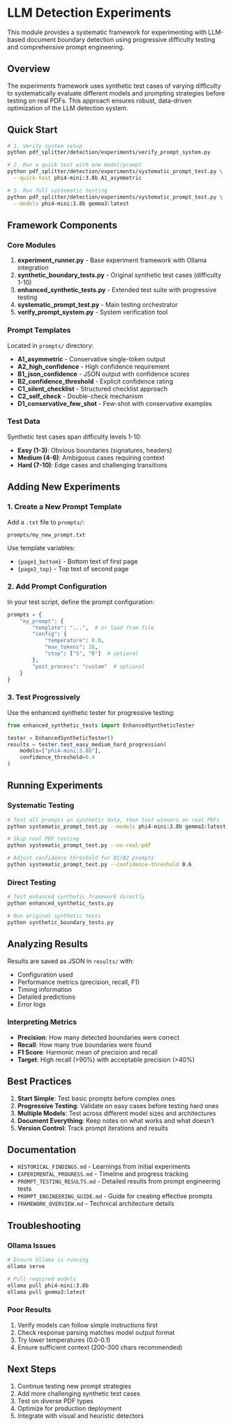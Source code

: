 # LLM Detection Experiments

This module provides a systematic framework for experimenting with LLM-based document boundary detection using progressive difficulty testing and comprehensive prompt engineering.

## Overview

The experiments framework uses synthetic test cases of varying difficulty to systematically evaluate different models and prompting strategies before testing on real PDFs. This approach ensures robust, data-driven optimization of the LLM detection system.

## Quick Start

```bash
# 1. Verify system setup
python pdf_splitter/detection/experiments/verify_prompt_system.py

# 2. Run a quick test with one model/prompt
python pdf_splitter/detection/experiments/systematic_prompt_test.py \
  --quick-test phi4-mini:3.8b A1_asymmetric

# 3. Run full systematic testing
python pdf_splitter/detection/experiments/systematic_prompt_test.py \
  --models phi4-mini:3.8b gemma3:latest
```

## Framework Components

### Core Modules

1. **experiment_runner.py** - Base experiment framework with Ollama integration
2. **synthetic_boundary_tests.py** - Original synthetic test cases (difficulty 1-10)
3. **enhanced_synthetic_tests.py** - Extended test suite with progressive testing
4. **systematic_prompt_test.py** - Main testing orchestrator
5. **verify_prompt_system.py** - System verification tool

### Prompt Templates

Located in `prompts/` directory:

- **A1_asymmetric** - Conservative single-token output
- **A2_high_confidence** - High confidence requirement
- **B1_json_confidence** - JSON output with confidence scores
- **B2_confidence_threshold** - Explicit confidence rating
- **C1_silent_checklist** - Structured checklist approach
- **C2_self_check** - Double-check mechanism
- **D1_conservative_few_shot** - Few-shot with conservative examples

### Test Data

Synthetic test cases span difficulty levels 1-10:
- **Easy (1-3)**: Obvious boundaries (signatures, headers)
- **Medium (4-6)**: Ambiguous cases requiring context
- **Hard (7-10)**: Edge cases and challenging transitions

## Adding New Experiments

### 1. Create a New Prompt Template

Add a `.txt` file to `prompts/`:

```
prompts/my_new_prompt.txt
```

Use template variables:
- `{page1_bottom}` - Bottom text of first page
- `{page2_top}` - Top text of second page

### 2. Add Prompt Configuration

In your test script, define the prompt configuration:

```python
prompts = {
    "my_prompt": {
        "template": "...",  # or load from file
        "config": {
            "temperature": 0.0,
            "max_tokens": 10,
            "stop": ["S", "D"]  # optional
        },
        "post_process": "custom"  # optional
    }
}
```

### 3. Test Progressively

Use the enhanced synthetic tester for progressive testing:

```python
from enhanced_synthetic_tests import EnhancedSyntheticTester

tester = EnhancedSyntheticTester()
results = tester.test_easy_medium_hard_progression(
    models=["phi4-mini:3.8b"],
    confidence_threshold=0.4
)
```

## Running Experiments

### Systematic Testing

```bash
# Test all prompts on synthetic data, then test winners on real PDFs
python systematic_prompt_test.py --models phi4-mini:3.8b gemma3:latest

# Skip real PDF testing
python systematic_prompt_test.py --no-real-pdf

# Adjust confidence threshold for B1/B2 prompts
python systematic_prompt_test.py --confidence-threshold 0.6
```

### Direct Testing

```bash
# Test enhanced synthetic framework directly
python enhanced_synthetic_tests.py

# Run original synthetic tests
python synthetic_boundary_tests.py
```

## Analyzing Results

Results are saved as JSON in `results/` with:
- Configuration used
- Performance metrics (precision, recall, F1)
- Timing information
- Detailed predictions
- Error logs

### Interpreting Metrics

- **Precision**: How many detected boundaries were correct
- **Recall**: How many true boundaries were found
- **F1 Score**: Harmonic mean of precision and recall
- **Target**: High recall (>90%) with acceptable precision (>40%)

## Best Practices

1. **Start Simple**: Test basic prompts before complex ones
2. **Progressive Testing**: Validate on easy cases before testing hard ones
3. **Multiple Models**: Test across different model sizes and architectures
4. **Document Everything**: Keep notes on what works and what doesn't
5. **Version Control**: Track prompt iterations and results

## Documentation

- `HISTORICAL_FINDINGS.md` - Learnings from initial experiments
- `EXPERIMENTAL_PROGRESS.md` - Timeline and progress tracking
- `PROMPT_TESTING_RESULTS.md` - Detailed results from prompt engineering tests
- `PROMPT_ENGINEERING_GUIDE.md` - Guide for creating effective prompts
- `FRAMEWORK_OVERVIEW.md` - Technical architecture details

## Troubleshooting

### Ollama Issues
```bash
# Ensure Ollama is running
ollama serve

# Pull required models
ollama pull phi4-mini:3.8b
ollama pull gemma3:latest
```

### Poor Results
1. Verify models can follow simple instructions first
2. Check response parsing matches model output format
3. Try lower temperatures (0.0-0.1)
4. Ensure sufficient context (200-300 chars recommended)

## Next Steps

1. Continue testing new prompt strategies
2. Add more challenging synthetic test cases
3. Test on diverse PDF types
4. Optimize for production deployment
5. Integrate with visual and heuristic detectors
